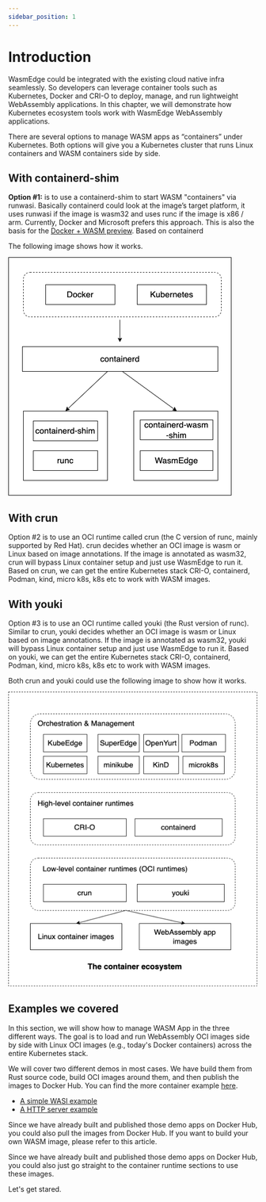 ```yaml
---
sidebar_position: 1
---
```


# Introduction

WasmEdge could be integrated with the existing cloud native infra seamlessly. So developers can leverage container tools such as Kubernetes, Docker and CRI-O to deploy, manage, and run lightweight WebAssembly applications. In this chapter, we will demonstrate how Kubernetes ecosystem tools work with WasmEdge WebAssembly applications.

There are several options to manage WASM apps as “containers” under Kubernetes. Both options will give you a Kubernetes cluster that runs Linux containers and WASM containers side by side.

## With containerd-shim

**Option #1:**  is to use a containerd-shim to start WASM "containers" via runwasi. Basically containerd could look at the image’s target platform, it uses runwasi if the image is wasm32 and uses runc if the image is x86 / arm. Currently, Docker and Microsoft prefers this approach. This is also the basis for the [Docker + WASM preview](https://www.docker.com/blog/docker-wasm-technical-preview/). Based on containerd

The following image shows how it works.

![Containerd](containerd.png)

## With crun

Option #2 is to use an OCI runtime called crun (the C version of runc, mainly supported by Red Hat). crun decides whether an OCI image is wasm or Linux based on image annotations. If the image is annotated as wasm32, crun will bypass Linux container setup and just use WasmEdge to run it. Based on crun, we can get the entire Kubernetes stack CRI-O, containerd, Podman, kind, micro k8s, k8s etc to work with WASM images.

## With youki

Option #3 is to use an OCI runtime called youki (the Rust version of runc). Similar to crun, youki decides whether an OCI image is wasm or Linux based on image annotations. If the image is annotated as wasm32, youki will bypass Linux container setup and just use WasmEdge to run it. Based on youki, we can get the entire Kubernetes stack CRI-O, containerd, Podman, kind, micro k8s, k8s etc to work with WASM images.

Both crun and youki could use the following image to show how it works.

![Kubernetes](kubernetes.png)

## Examples we covered

In this section, we will show how to manage WASM App in the three different ways. The goal is to load and run WebAssembly OCI images side by side with Linux OCI images (e.g., today's Docker containers) across the entire Kubernetes stack.

We will cover two different demos in most cases. We have build them from Rust source code, build OCI images around them, and then publish the images to Docker Hub. You can find the more container example [here](https://github.com/second-state/wasmedge-containers-examples).

- [A simple WASI example](https://github.com/second-state/wasmedge-containers-examples/blob/main/simple_wasi_app.md)
- [A HTTP server example](https://github.com/second-state/wasmedge-containers-examples/blob/main/http_server_wasi_app.md)

Since we have already built and published those demo apps on Docker Hub, you could also pull the images from Docker Hub. If you want to build your own WASM image, please refer to this article.

Since we have already built and published those demo apps on Docker Hub, you could also just go straight to the container runtime sections to use these images.

Let's get stared.
